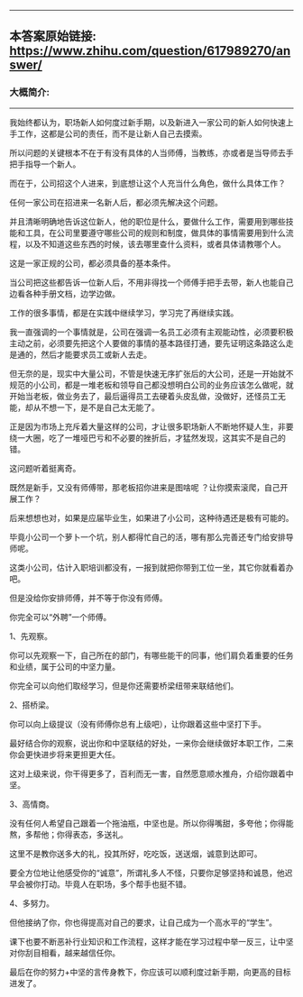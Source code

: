 ----------------------------------------
## 本答案原始链接: https://www.zhihu.com/question/617989270/answer/
### 大概简介: 
----------------------------------------
我始终都认为，职场新人如何度过新手期，以及新进入一家公司的新人如何快速上手工作，这都是公司的责任，而不是让新人自己去摸索。

所以问题的关键根本不在于有没有具体的人当师傅，当教练，亦或者是当导师去手把手指导一个新人。

而在于，公司招这个人进来，到底想让这个人充当什么角色，做什么具体工作？

任何一家公司在招进来一名新人后，都必须先解决这个问题。

并且清晰明确地告诉这位新人，他的职位是什么，要做什么工作，需要用到哪些技能和工具，在公司里要遵守哪些公司的规则和制度，做具体的事情需要用到什么流程，以及不知道这些东西的时候，该去哪里查什么资料，或者具体请教哪个人。

这是一家正规的公司，都必须具备的基本条件。

当公司把这些都告诉一位新人后，不用非得找一个师傅手把手去带，新人也能自己边看各种手册文档，边学边做。

工作的很多事情，都是在实践中继续学习，学习完了再继续实践。

我一直强调的一个事情就是，公司在强调一名员工必须有主观能动性，必须要积极主动之前，必须要先把这个人要做的事情的基本路径打通，要先证明这条路这么走是通的，然后才能要求员工或新人去走。

但无奈的是，现实中大量公司，不管是快速无序扩张后的大公司，还是一开始就不规范的小公司，都是一堆老板和领导自己都没想明白公司的业务应该怎么做呢，就开始当老板，做业务去了，最后逼得员工去硬着头皮乱做，没做好，还怪员工无能，却从不想一下，是不是自己太无能了。

正是因为市场上充斥着大量这样的公司，才让很多职场新人不断地怀疑人生，非要绕一大圈，吃了一堆哑巴亏和不必要的挫折后，才猛然发现，这其实不是自己的错。



这问题听着挺离奇。

既然是新手，又没有师傅带，那老板招你进来是图啥呢 ？让你摸索滚爬，自己开展工作？

后来想想也对，如果是应届毕业生，如果进了小公司，这种待遇还是极有可能的。

毕竟小公司一个萝卜一个坑，别人都得忙自己的活，哪有那么完善还专门给安排导师呢。

这类小公司，估计入职培训都没有，一报到就把你带到工位一坐，其它你就看着办吧。

但是没给你安排师傅，并不等于你没有师傅。


你完全可以“外聘”一个师傅。


1、先观察。

你可以先观察一下，自己所在的部门，有哪些能干的同事，他们肩负着重要的任务和业绩，属于公司的中坚力量。

你完全可以向他们取经学习，但是你还需要桥梁纽带来联结他们。


2、搭桥梁。

你可以向上级提议（没有师傅你总有上级吧），让你跟着这些中坚打下手。

最好结合你的观察，说出你和中坚联结的好处，一来你会继续做好本职工作，二来你会更快进步将来更担更大任。

这对上级来说，你干得更多了，百利而无一害，自然愿意顺水推舟，介绍你跟着中坚。


3、高情商。

没有任何人希望自己跟着一个拖油瓶，中坚也是。所以你得嘴甜，多夸他；你得能熬，多帮他；你得表态，多送礼。

这里不是教你送多大的礼，投其所好，吃吃饭，送送烟，诚意到达即可。

要全方位地让他感受你的“诚意”，所谓礼多人不怪，只要你足够坚持和诚恳，他迟早会被你打动。毕竟人在职场，多个帮手也挺不错。


4、多努力。

但他接纳了你，你也得提高对自己的要求，让自己成为一个高水平的“学生”。

课下也要不断恶补行业知识和工作流程，这样才能在学习过程中举一反三，让中坚对你刮目相看，越来越信任你。

最后在你的努力+中坚的言传身教下，你应该可以顺利度过新手期，向更高的目标进发了。